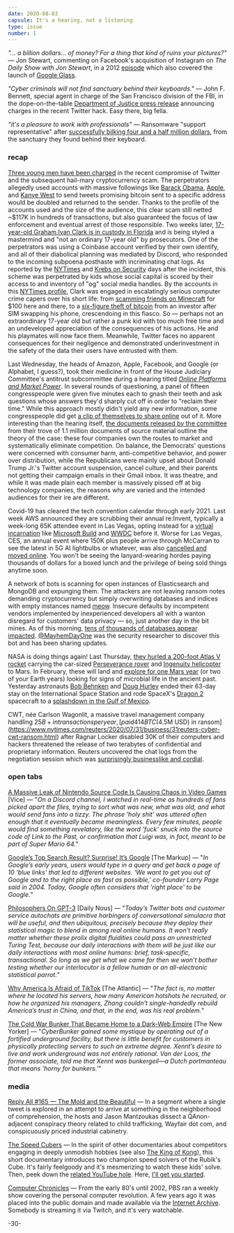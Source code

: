 ```yaml
---
date: 2020-08-03
capsule: It's a hearing, not a listening
type: issue
number: 1
---
```


*"... a billion dollars... of money? For a thing that kind of ruins your pictures?"* &mdash; Jon Stewart, commenting on Facebook's acquisition of Instagram on *The Daily Show with Jon Stewart*, in a 2012 [episode](http://www.cc.com/video-clips/q44wd5/the-daily-show-with-jon-stewart-the-social-networth) which also covered the launch of [Google Glass](https://www.youtube.com/watch?v=BvTrx-i_nB4).

*"Cyber criminals will not find sanctuary behind their keyboards."* &mdash; John F. Bennett, special agent in charge of the San Francisco division of the FBI, in the dope-on-the-table [Department of Justice press release](https://www.justice.gov/usao-ndca/pr/three-individuals-charged-alleged-roles-twitter-hack) announcing charges in the recent Twitter hack. Easy there, big fella.

*"it's a pleasure to work with professionals"* &mdash; Ransomware "support representative" after [successfully bilking four and a half million dollars](https://www.reuters.com/article/us-cyber-cwt-ransom/payment-sent-travel-giant-cwt-pays-4-5-million-ransom-to-cyber-criminals-idUSKCN24W25W), from the sanctuary they found behind their keyboard.

### recap

[Three young men have been charged](https://www.nytimes.com/2020/07/31/technology/twitter-hack-arrest.html) in the recent compromise of Twitter and the subsequent hail-mary cryptocurrency scam. The perpetrators allegedly used accounts with massive followings like [Barack Obama](https://cdn.vox-cdn.com/thumbor/J7TJ6XakbAWNCaKbG0MyqSekpBg=/800x0/filters:no_upscale()/cdn.vox-cdn.com/uploads/chorus_asset/file/20086116/Screen_Shot_2020_07_15_at_2.35.49_PM.png), [Apple](https://cdn.vox-cdn.com/thumbor/ZUimC-zE1_QL3jZ1dIVcqpHKtzI=/800x0/filters:no_upscale()/cdn.vox-cdn.com/uploads/chorus_asset/file/20086035/Screen_Shot_2020_07_15_at_1.59.40_PM.png), and [Kanye West](https://cdn.vox-cdn.com/thumbor/UC_SB34j64eRjoVPgu-qbgismTU=/800x0/filters:no_upscale()/cdn.vox-cdn.com/uploads/chorus_asset/file/20086046/Screen_Shot_2020_07_15_at_2.04.53_PM.png) to send tweets promising bitcoin sent to a specific address would be doubled and returned to the sender. Thanks to the profile of the accounts used and the size of the audience, this clear scam still netted ~$117K in hundreds of transactions, but also guaranteed the focus of law enforcement and eventual arrest of those responsible. Two weeks later, [17-year-old Graham Ivan Clark is in custody in Florida](https://krebsonsecurity.com/2020/07/three-charged-in-july-15-twitter-compromise/) and is being styled a mastermind and "not an ordinary 17-year old" by prosecutors. One of the perpetrators was using a Coinbase account verified by their own identify, and all of their diabolical planning was mediated by Discord, who responded to the incoming subpoena posthaste with incriminating chat logs. As reported by the [NYTimes](https://www.nytimes.com/2020/07/17/technology/twitter-hackers-interview.html) and [Krebs on Security](https://krebsonsecurity.com/2020/07/whos-behind-wednesdays-epic-twitter-hack/) days after the incident, this scheme was perpetrated by kids whose social capital is scored by their access to and inventory of "og" social media handles. By the accounts in this [NYTimes profile](https://www.nytimes.com/2020/08/02/technology/florida-teenager-twitter-hack.html), Clark was engaged in escalatingly serious computer crime capers over his short life: from [scamming friends on Minecraft](https://www.youtube.com/watch?v=CvrPXbk-BXw) for $100 here and there, to a [six-figure theft of bitcoin](https://www.seattletimes.com/business/technology/after-hackers-stole-1m-in-cryptocurrency-bellevue-venture-capitalist-launched-pr-blitz-against-local-company-he-blames/) from an investor after SIM swapping his phone, crescendoing in this fiasco. So &mdash; perhaps not an extraordinary 17-year old but rather a punk kid with too much free time and an undeveloped appreciation of the consequences of his actions. He and his playmates will now face them. Meanwhile, Twitter faces no apparent consequences for their negligence and demonstrated underinvestment in the safety of the data their users have entrusted with them.

Last Wednesday, the heads of Amazon, Apple, Facebook, and Google (or Alphabet, I guess?), took their medicine in front of the House Judiciary Committee's antitrust subcommittee during a hearing titled *[Online Platforms and Market Power](https://www.youtube.com/watch?v=WBFDQvIrWYM)*. In several rounds of questioning, a panel of fifteen congresspeople were given five minutes each to gnash their teeth and ask questions whose answers they'd sharply cut off in order to "reclaim their time." While this approach mostly didn't yield any new information, some congresspeople did get [a clip of themselves to share online](https://twitter.com/Jim_Jordan/status/1288531314166190080) out of it. More interesting than the hearing itself, [the documents released by the committee](https://judiciary.house.gov/online-platforms-and-market-power/) from their trove of 1.1 million documents of source material outline the theory of the case: these four companies own the routes to market and systematically eliminate competition. On balance, the Democrats' questions were concerned with consumer harm, anti-competitive behavior, and power over distribution, while the Republicans were mainly upset about Donald Trump Jr.'s Twitter account suspension, cancel culture, and their parents not getting their campaign emails in their Gmail inbox. It was theatre, and while it was made plain each member is massively pissed off at big technology companies, the reasons why are varied and the intended audiences for their ire are different.

Covid-19 has cleared the tech convention calendar through early 2021. Last week AWS announced they are scrubbing their annual re:Invent, typically a week-long 65K attendee event in Las Vegas, opting instead for a [virtual incarnation](https://twitter.com/jeffbarr/status/1288544794856235009) like [Microsoft Build](https://www.theverge.com/2020/3/12/21163586/microsoft-build-2020-virtual-event-cancel-online-coronavirus) and [WWDC](https://daringfireball.net/linked/2020/03/13/wwdc-2020-online) before it. Worse for Las Vegas, CES, an annual event where 150K plus people arrive through McCarran to see the latest in 5G AI lightbulbs or whatever, was also [cancelled and moved online](https://arstechnica.com/gadgets/2020/07/ces-2021-in-las-vegas-is-cancelled-event-moves-online/). You won't be seeing the lanyard-wearing hordes paying thousands of dollars for a boxed lunch and the privilege of being sold things anytime soon.

A network of bots is scanning for open instances of Elasticsearch and MongoDB and expunging them. The attackers are not leaving ransom notes demanding cryptocurrency but simply overwriting databases and indices with empty instances named [meow](https://arstechnica.com/information-technology/2020/07/more-than-1000-databases-have-been-nuked-by-mystery-meow-attack/). Insecure defaults by incompetent vendors implemented by inexperienced developers all with a wanton disregard for customers' data privacy &mdash; so, just another day in the bit mines. As of this morning, [tens of thousands of databases appear impacted](https://www.shodan.io/search?query=meow). [@MayhemDayOne](https://twitter.com/MayhemDayOne) was the security researcher to discover this bot and has been sharing updates.

NASA is doing things again! Last Thursday, [they hurled a 200-foot Atlas V rocket](https://www.youtube.com/watch?v=JIB3JbIIbPU&feature=youtu.be&t=2913) carrying the car-sized [Perseverance rover](https://mars.nasa.gov/mars2020/) and [Ingenuity helicopter](https://mars.nasa.gov/technology/helicopter/) to Mars. In February, these will land and [explore for one Mars year](https://mars.nasa.gov/mars2020/timeline/surface-operations/) (or two of your Earth years) looking for signs of microbial life in the ancient past. Yesterday astronauts [Bob Behnken](https://twitter.com/AstroBehnken) and [Doug Hurley](https://twitter.com/Astro_Doug) ended their 63-day stay on the International Space Station and rode SpaceX's [Dragon 2](https://en.wikipedia.org/wiki/SpaceX_Dragon_2) spacecraft to a [splashdown in the Gulf of Mexico](https://twitter.com/SpaceX/status/1289996815824117760).

CWT, née Carlson Wagonlit, a massive travel management company handling $25B+ in transactions per year, [paid 414 BTC ($4.5M USD) in ransom](https://www.nytimes.com/reuters/2020/07/31/business/31reuters-cyber-cwt-ransom.html) after Ragnar Locker disabled 30K of their computers and hackers threatened the release of two terabytes of confidential and proprietary information. Reuters uncovered the chat logs from the negotiation session which was [surprisingly businesslike and cordial](https://twitter.com/jc_stubbs/status/1289199296328298497).

### open tabs

[A Massive Leak of Nintendo Source Code Is Causing Chaos in Video Games](https://www.vice.com/en_us/article/7kp7bx/a-massive-leak-of-nintendo-source-code-is-causing-chaos-in-video-games) [Vice] &mdash; "*On a Discord channel, I watched in real-time as hundreds of fans picked apart the files, trying to sort what was new, what was old, and what would send fans into a tizzy. The phrase 'holy shit' was uttered often enough that it eventually became meaningless. Every few minutes, people would find something revelatory, like the word 'fuck' snuck into the source code of Link to the Past, or confirmation that Luigi was, in fact, meant to be part of Super Mario 64.*"

[Google’s Top Search Result? Surprise! It’s Google](https://themarkup.org/google-the-giant/2020/07/28/google-search-results-prioritize-google-products-over-competitors) [The Markup] &mdash; "*In Google’s early years, users would type in a query and get back a page of 10 'blue links' that led to different websites. 'We want to get you out of Google and to the right place as fast as possible,' co-founder Larry Page said in 2004. Today, Google often considers that 'right place' to be Google.*"

[Philosophers On GPT-3](http://dailynous.com/2020/07/30/philosophers-gpt-3/) [Daily Nous] &mdash; "*Today’s Twitter bots and customer service autochats are primitive harbingers of conversational simulacra that will be useful, and then ubiquitous, precisely because they deploy their statistical magic to blend in among real online humans. It won’t really matter whether these prolix digital fluidities could pass an unrestricted Turing Test, because our daily interactions with them will be just like our daily interactions with most online humans: brief, task-specific, transactional. So long as we get what we came for then we won’t bother testing whether our interlocutor is a fellow human or an all-electronic statistical parrot.*"

[Why America Is Afraid of TikTok](https://www.theatlantic.com/international/archive/2020/07/tiktok-ban-china-america/614725/) [The Atlantic] &mdash; "*The fact is, no matter where he located his servers, how many American hotshots he recruited, or how he organized his managers, Zhang couldn’t single-handedly rebuild America’s trust in China, and that, in the end, was his real problem.*"

[The Cold War Bunker That Became Home to a Dark-Web Empire](https://www.newyorker.com/magazine/2020/08/03/the-cold-war-bunker-that-became-home-to-a-dark-web-empire) [The New Yorker] &mdash; "*CyberBunker gained some mystique by operating out of a fortified underground facility, but there is little benefit for customers in physically protecting servers to such an extreme degree. Xennt’s desire to live and work underground was not entirely rational. Van der Loos, the former associate, told me that Xennt was bunkergeil—a Dutch portmanteau that means 'horny for bunkers.'*"

### media

[Reply All #165 &mdash; The Mold and the Beautiful](https://gimletmedia.com/shows/reply-all/6nhw5w/165-the-mold-and-the-beautiful) &mdash; In a segment where a single tweet is explored in an attempt to arrive at something in the neighborhood of comprehension, the hosts and Jason Mantzoukas dissect a QAnon-adjacent conspiracy theory related to child trafficking, Wayfair dot com, and conspicuously priced industrial cabinetry.

[The Speed Cubers](https://www.youtube.com/watch?v=-wrTIWx_Z6k) &mdash; In the spirit of other documentaries about competitors engaging in deeply unmodish hobbies (see also [The King of Kong](https://www.youtube.com/watch?v=V2ObjxcV7EY)), this short documentary introduces two champion speed solvers of the Rubik's Cube. It's fairly feelgoody and it's mesmerizing to watch these kids' solve. Then, peek down the [related YouTube hole](https://www.youtube.com/results?search_query=cubing). Here, [I'll get you started](https://www.youtube.com/watch?v=4nSnsav3bIU).

[Computer Chronicles](https://www.twitch.tv/computerchronicles) &mdash; From the early 80's until 2002, PBS ran a weekly show covering the personal computer revolution. A few years ago it was placed into the public domain and made available via the [Internet Archive](https://archive.org/details/computerchronicles). Somebody is streaming it via Twitch, and it's very watchable.

-30-